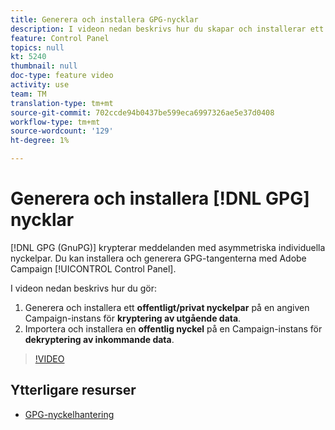 ```yaml
---
title: Generera och installera GPG-nycklar
description: I videon nedan beskrivs hur du skapar och installerar ett nyckelpar för offentlig/privat nyckel på en angiven Campaign-instans för kryptering av utgående data och hur du importerar och installerar en offentlig nyckel på en Campaign-instans för dekryptering av inkommande data.
feature: Control Panel
topics: null
kt: 5240
thumbnail: null
doc-type: feature video
activity: use
team: TM
translation-type: tm+mt
source-git-commit: 702ccde94b0437be599eca6997326ae5e37d0408
workflow-type: tm+mt
source-wordcount: '129'
ht-degree: 1%

---
```



# Generera och installera [!DNL GPG] nycklar

[!DNL GPG (GnuPG)] krypterar meddelanden med asymmetriska individuella nyckelpar. Du kan installera och generera GPG-tangenterna med Adobe Campaign [!UICONTROL Control Panel].

I videon nedan beskrivs hur du gör:

1. Generera och installera ett **offentligt/privat nyckelpar** på en angiven Campaign-instans för **kryptering av utgående data**.
2. Importera och installera en **offentlig nyckel** på en Campaign-instans för **dekryptering av inkommande data**.

>[!VIDEO](https://video.tv.adobe.com/v/34201?quality=12)

## Ytterligare resurser

* [GPG-nyckelhantering](https://docs.adobe.com/content/help/en/control-panel/using/instances-settings/gpg-keys-management.html)
